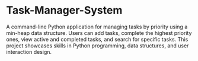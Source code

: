 # Task-Manager-System
A command-line Python application for managing tasks by priority using a min-heap data structure. Users can add tasks, complete the highest priority ones, view active and completed tasks, and search for specific tasks. This project showcases skills in Python programming, data structures, and user interaction design.
